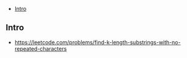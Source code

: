 - [Intro](#intro)

## Intro

- https://leetcode.com/problems/find-k-length-substrings-with-no-repeated-characters

